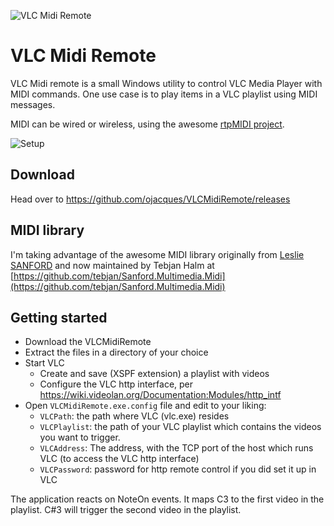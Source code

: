 ![VLC Midi Remote](doc/VLC%20Midi%20Remote.png)

# VLC Midi Remote
VLC Midi remote is a small Windows utility to control VLC Media Player with MIDI commands.
One use case is to play items in a VLC playlist using MIDI messages.

MIDI can be wired or wireless, using the awesome [rtpMIDI project](http://www.tobias-erichsen.de/software/rtpmidi.html).

![Setup](doc/setup.jpg)

## Download

Head over to https://github.com/ojacques/VLCMidiRemote/releases

## MIDI library
I'm taking advantage of the awesome MIDI library originally 
from [Leslie SANFORD](http://www.codeproject.com/Articles/6228/C-MIDI-Toolkit) 
and now maintained by Tebjan Halm at 
[https://github.com/tebjan/Sanford.Multimedia.Midi](https://github.com/tebjan/Sanford.Multimedia.Midi) 

## Getting started

- Download the VLCMidiRemote
- Extract the files in a directory of your choice
- Start VLC
  - Create and save (XSPF extension) a playlist with videos
  - Configure the VLC http interface, per https://wiki.videolan.org/Documentation:Modules/http_intf
- Open `VLCMidiRemote.exe.config` file and edit to your liking:
  - `VLCPath`: the path where VLC (vlc.exe) resides
  - `VLCPlaylist`: the path of your VLC playlist which contains the videos you want to trigger. 
  - `VLCAddress`: The address, with the TCP port of the host which runs VLC (to access the VLC http interface)
  - `VLCPassword`: password for http remote control if you did set it up in VLC
  
  
The application reacts on NoteOn events. It maps C3 to the first video in the playlist. C#3 will trigger the second video in the playlist.
